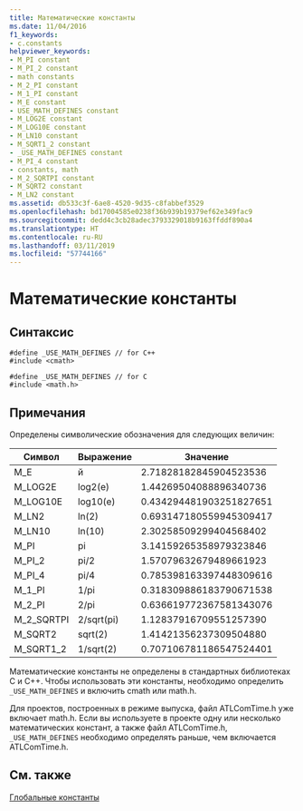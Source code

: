 ```yaml
---
title: Математические константы
ms.date: 11/04/2016
f1_keywords:
- c.constants
helpviewer_keywords:
- M_PI constant
- M_PI_2 constant
- math constants
- M_2_PI constant
- M_1_PI constant
- M_E constant
- USE_MATH_DEFINES constant
- M_LOG2E constant
- M_LOG10E constant
- M_LN10 constant
- M_SQRT1_2 constant
- _USE_MATH_DEFINES constant
- M_PI_4 constant
- constants, math
- M_2_SQRTPI constant
- M_SQRT2 constant
- M_LN2 constant
ms.assetid: db533c3f-6ae8-4520-9d35-c8fabbef3529
ms.openlocfilehash: bd17004585e0238f36b939b19379ef62e349fac9
ms.sourcegitcommit: dedd4c3cb28adec3793329018b9163ffddf890a4
ms.translationtype: HT
ms.contentlocale: ru-RU
ms.lasthandoff: 03/11/2019
ms.locfileid: "57744166"
---
```

# <a name="math-constants"></a>Математические константы

## <a name="syntax"></a>Синтаксис

```
#define _USE_MATH_DEFINES // for C++
#include <cmath>

#define _USE_MATH_DEFINES // for C
#include <math.h>
```

## <a name="remarks"></a>Примечания

Определены символические обозначения для следующих величин:

|Символ|Выражение|Значение|
|------------|----------------|-----------|
|M_E|й|2.71828182845904523536|
|M_LOG2E|log2(e)|1.44269504088896340736|
|M_LOG10E|log10(e)|0.434294481903251827651|
|M_LN2|ln(2)|0.693147180559945309417|
|M_LN10|ln(10)|2.30258509299404568402|
|M_PI|pi|3.14159265358979323846|
|M_PI_2|pi/2|1.57079632679489661923|
|M_PI_4|pi/4|0.785398163397448309616|
|M_1_PI|1/pi|0.318309886183790671538|
|M_2_PI|2/pi|0.636619772367581343076|
|M_2_SQRTPI|2/sqrt(pi)|1.12837916709551257390|
|M_SQRT2|sqrt(2)|1.41421356237309504880|
|M_SQRT1_2|1/sqrt(2)|0.707106781186547524401|

Математические константы не определены в стандартных библиотеках C и C++. Чтобы использовать эти константы, необходимо определить `_USE_MATH_DEFINES` и включить cmath или math.h.

Для проектов, построенных в режиме выпуска, файл ATLComTime.h уже включает math.h. Если вы используете в проекте одну или несколько математических констант, а также файл ATLComTime.h, `_USE_MATH_DEFINES` необходимо определять раньше, чем включается ATLComTime.h.

## <a name="see-also"></a>См. также

[Глобальные константы](../c-runtime-library/global-constants.md)

